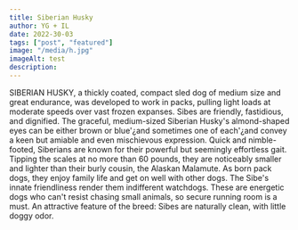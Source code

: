 ```yaml
---
title: Siberian Husky
author: YG + IL
date: 2022-30-03
tags: ["post", "featured"]
image: "/media/h.jpg"
imageAlt: test
description:
---
```


SIBERIAN HUSKY, a thickly coated, compact sled dog of medium size and great endurance, was developed to work in packs, pulling light loads at moderate speeds over vast frozen expanses. Sibes are friendly, fastidious, and dignified. The graceful, medium-sized Siberian Husky's almond-shaped eyes can be either brown or blue'¿and sometimes one of each'¿and convey a keen but amiable and even mischievous expression. Quick and nimble-footed, Siberians are known for their powerful but seemingly effortless gait. Tipping the scales at no more than 60 pounds, they are noticeably smaller and lighter than their burly cousin, the Alaskan Malamute. As born pack dogs, they enjoy family life and get on well with other dogs. The Sibe's innate friendliness render them indifferent watchdogs. These are energetic dogs who can't resist chasing small animals, so secure running room is a must. An attractive feature of the breed: Sibes are naturally clean, with little doggy odor.
